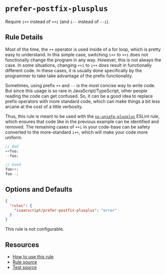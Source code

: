 # `prefer-postfix-plusplus`

Require `i++` instead of `++i` (and `i--` instead of `--i`).

## Rule Details

Most of the time, the `++` operator is used inside of a for loop, which is pretty easy to understand. In this simple case, switching `i++` to `++i` does not functionally change the program in any way. However, this is not always the case. In some situations, changing `++i` to `i++` _does_ result in functionally different code. In these cases, it is usually done specifically by the programmer to take take advantage of the prefix functionality.

Sometimes, using prefix `++` and `--` is the most concise way to write code. But since this usage is so rare in JavaScript/TypeScript, other people reading the code can get confused. So, it can be a good idea to replace prefix operators with more standard code, which can make things a bit less arcane at the cost of a little verbosity.

Thus, this rule is meant to be used with the [`no-unsafe-plusplus`](no-unsafe-plusplus.md) ESLint rule, which ensures that code like in the previous example can be identified and removed. The remaining cases of `++i` in your code-base can be safety converted to the more-standard `i++`, which will make your code more uniform.

```ts
// Bad
++foo;
--foo;

// Good
foo++;
foo--;
```

## Options and Defaults

```json
{
  "rules": {
    "isaacscript/prefer-postfix-plusplus": "error"
  }
}
```

This rule is not configurable.

## Resources

- [How to use this rule](../../README.md#install--usage)
- [Rule source](../../src/rules/prefer-postfix-plusplus.ts)
- [Test source](../../tests/rules/prefer-postfix-plusplus.test.ts)
